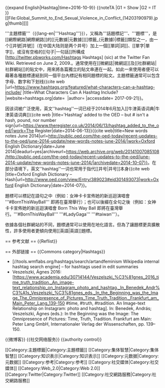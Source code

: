 {{expand English|Hashtag|time=2016-10-9}}
{{noteTA
|G1 = Show
|G2 = IT
}}
[[File:Global_Summit_to_End_Sexual_Violence_in_Conflict_(14203190979).jpg|thumb]]]]

'''主題標籤'''（{{lang-en|'''Hashtag'''}}），又稱為'''話題標記'''、'''題標'''，是[[網際網路|網際網路]]的[[元數據|元數據]][[標籤_(元數據)|標籤]]類型之一，由一个[[井號|井號]]（在中国大陆则是两个井号）加上一個[[單詞|詞]]、[[單字|單字]]，或沒有空格的[[句子|一句話]]所構成<ref>[http://twitter.pbworks.com/Hashtags Hashtags] (sic) at the Twitter Fan Wiki. Retrieved on June 2, 2009.</ref>。通常使用在[[微網誌|微網誌]]及[[社群網站|社群網站]]的貼文中，用來將各篇獨立的貼文串連在一起。如此一來使用者便可以藉著各種題標連結到同一個平台內標記有相同題標的貼文。主題標籤通常可以包含字母、数字和下划线<ref name="charset">{{cite web |url=https://www.hashtags.org/featured/what-characters-can-a-hashtag-include/ |title=What Characters Can A Hashtag Include? |website=hashtags.org|date=  |author= |accessdate= 2017-09-21}}</ref>。

因该词被广泛使用，英文''hashtag''一词已经于2014年6月加入[[牛津英语词典|牛津英语词典]]<ref>{{cite web |title='Hashtag' added to the OED – but # isn't a hash, pound, nor number sign|url=https://www.theregister.co.uk/2014/06/13/hashtag_added_to_the_oed/|work=The Register|date=2014-06-13}}</ref><ref>{{cite web|title=New words notes June 2014|url=http://public.oed.com/the-oed-today/recent-updates-to-the-oed/june-2014-update/new-words-notes-june-2014/|work=Oxford English Dictionary|date=June 2014|deadurl=yes|archiveurl=https://web.archive.org/web/20141007085108/http://public.oed.com/the-oed-today/recent-updates-to-the-oed/june-2014-update/new-words-notes-june-2014/|archivedate=2014-10-07}}</ref>。在部分语境下，英文''hashtag''一词也常用于指代[[井号|井号]]本身<ref>{{cite web |title=Oxford English Dictionary – Hash|url=http://www.oed.com/view/Entry/389023#eid301493073|work=Oxford English Dictionary|date=2014-07}}</ref>。

題標可以標記在語句之中（例如：女神卡卡宣佈她的新巡迴演唱會 '''#BornThisWayBall''' 即將在臺灣舉行）；也可以後綴在全句之後（例如：女神卡卡宣佈她的新巡迴演唱會 Born This Way Ball 即將在臺灣舉行。'''#BornThisWayBall''' '''#LadyGaga''' '''#taiwan'''）。

依據各個社群網站的不同，題標通常可以使用在地化語言。但為了讓題標更具擴散性，許多使用者更傾向使用[[英語|英語]]題標。

== 参考文献 ==
{{Reflist}}

== 外部链接 ==
{{Commons category|Hashtags}}
* [//tools.wmflabs.org/hashtags/search/artandfeminism Wikipedia internal hashtag search engine] – for hashtags used in edit summaries
* Veszelszki, Ágnes 2016: [https://www.academia.edu/30714144/Veszelszki_%C3%81gnes_2016_time_truth_tradition._An_image-text_relationship_on_Instagram_photo_and_hashtag._In_Benedek_Andr%C3%A1s_Veszelszki_%C3%81gnes_eds._In_the_Beginning_was_the_Image_The_Omnipresence_of_Pictures_Time_Truth_Tradition._Frankfurt_am_Main_Peter_Lang_139-150 #time, #truth, #tradition. An Image-text Relationship on Instagram: photo and hashtag]. In: Benedek, András; Veszelszki, Ágnes (eds.): In the Beginning was the Image: The Omnipresence of Pictures: Time, Truth, Tradition. Frankfurt am Main: Peter Lang GmbH, Internationaler Verlag der Wissenschaften, pp. 139–150.

{{微博客}}
{{社交网络服务}}
{{authority control}}

[[Category:主題標籤|Category:主題標籤]]
[[Category:集体智慧|Category:集体智慧]]
[[Category:知识表示|Category:知识表示]]
[[Category:元数据|Category:元数据]]
[[Category:参考|Category:参考]]
[[Category:社交媒体|Category:社交媒体]]
[[Category:Web_2.0|Category:Web 2.0]]
[[Category:Twitter|Category:Twitter]]
[[Category:社交網路服務|Category:社交網路服務]]